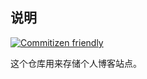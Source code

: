 ## 说明

[![Commitizen friendly](https://img.shields.io/badge/commitizen-friendly-brightgreen.svg)](http://commitizen.github.io/cz-cli/)

这个仓库用来存储个人博客站点。